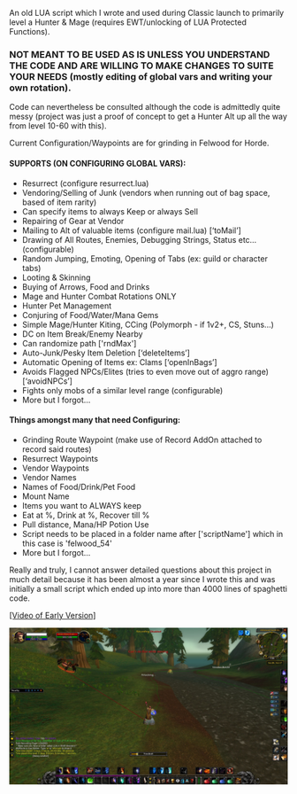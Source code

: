 An old LUA script which I wrote and used during Classic launch to primarily level a Hunter & Mage (requires EWT/unlocking of LUA Protected Functions). 

### NOT MEANT TO BE USED AS IS UNLESS YOU UNDERSTAND THE CODE AND ARE WILLING TO MAKE CHANGES TO SUITE YOUR NEEDS (mostly editing of global vars and writing your own rotation). 

Code can nevertheless be consulted although the code is admittedly quite messy (project was just a proof of concept to get a Hunter Alt up all the way from level 10-60 with this).

Current Configuration/Waypoints are for grinding in Felwood for Horde.

#### SUPPORTS (ON CONFIGURING GLOBAL VARS):
- Resurrect (configure resurrect.lua)
- Vendoring/Selling of Junk (vendors when running out of bag space, based of item rarity)
- Can specify items to always Keep or always Sell
- Repairing of Gear at Vendor
- Mailing to Alt of valuable items (configure mail.lua) [‘toMail’]
- Drawing of All Routes, Enemies, Debugging Strings, Status etc… (configurable)
- Random Jumping, Emoting, Opening of Tabs (ex: guild or character tabs)
- Looting & Skinning
- Buying of Arrows, Food and Drinks
- Mage and Hunter Combat Rotations ONLY
- Hunter Pet Management
- Conjuring of Food/Water/Mana Gems
- Simple Mage/Hunter Kiting, CCing (Polymorph - if 1v2+, CS, Stuns...)
- DC on Item Break/Enemy Nearby
- Can randomize path ['rndMax']
- Auto-Junk/Pesky Item Deletion [‘deleteItems’]
- Automatic Opening of Items ex: Clams [‘openInBags’]
- Avoids Flagged NPCs/Elites (tries to even move out of aggro range) [‘avoidNPCs’]
- Fights only mobs of a similar level range (configurable)
- More but I forgot…

#### Things amongst many that need Configuring:
- Grinding Route Waypoint (make use of Record AddOn attached to record said routes)
- Resurrect Waypoints
- Vendor Waypoints
- Vendor Names
- Names of Food/Drink/Pet Food
- Mount Name
- Items you want to ALWAYS keep
- Eat at %, Drink at %, Recover till %
- Pull distance, Mana/HP Potion Use
- Script needs to be placed in a folder name after ['scriptName'] which in this case is 'felwood_54'
- More but I forgot...

Really and truly, I cannot answer detailed questions about this project in much detail because it has been almost a year since I wrote this and was initially a small script which ended up into more than 4000 lines of spaghetti code.

[[Video of Early Version]](https://youtu.be/LPRmwnD6GDY)

![Screenshot](img.jpg)

